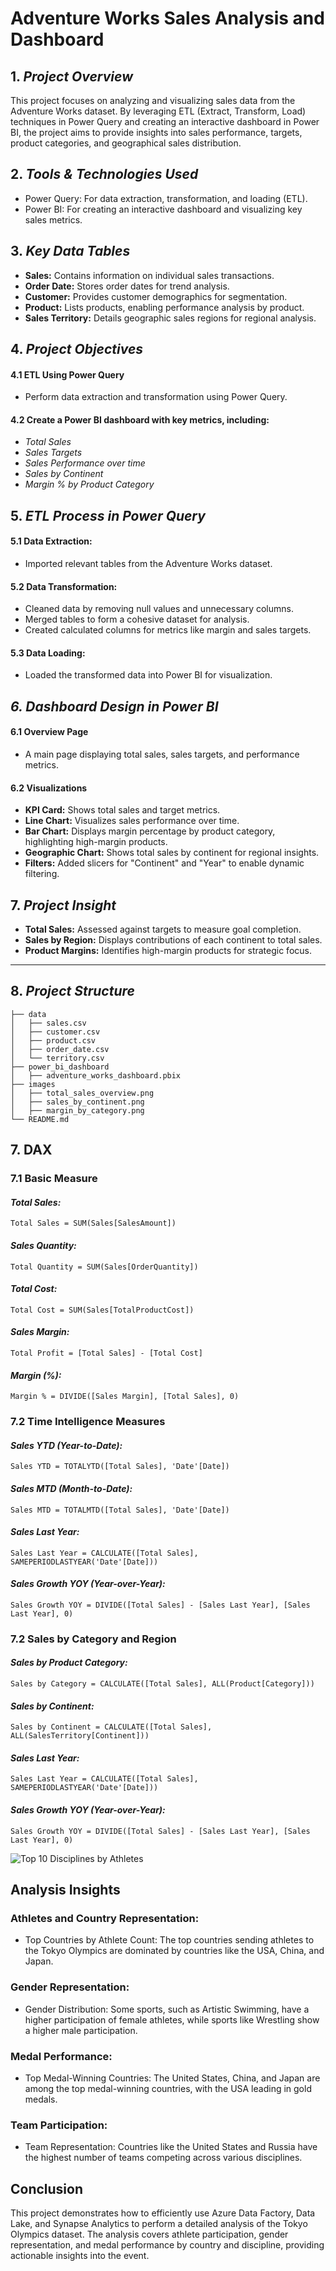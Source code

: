 
# Adventure Works Sales Analysis and Dashboard

## 1. *Project Overview*
This project focuses on analyzing and visualizing sales data from the Adventure Works dataset. By leveraging ETL (Extract, Transform, Load) techniques in Power Query and creating an interactive dashboard in Power BI, the project aims to provide insights into sales performance, targets, product categories, and geographical sales distribution.
## 2. *Tools & Technologies Used*
- Power Query: For data extraction, transformation, and loading (ETL).
- Power BI: For creating an interactive dashboard and visualizing key sales metrics.

## 3. *Key Data Tables*
- **Sales:** Contains information on individual sales transactions.
- **Order Date:** Stores order dates for trend analysis.
- **Customer:** Provides customer demographics for segmentation.
- **Product:** Lists products, enabling performance analysis by product.
- **Sales Territory:** Details geographic sales regions for regional analysis.

## 4. *Project Objectives*
#### 4.1 ETL Using Power Query
- Perform data extraction and transformation using Power Query.
####  4.2 Create a Power BI dashboard with key metrics, including:
- *Total Sales*
- *Sales Targets*
- *Sales Performance over time*
- *Sales by Continent*
- *Margin % by Product Category*

## 5. *ETL Process in Power Query*
#### 5.1 Data Extraction: 
- Imported relevant tables from the Adventure Works dataset.
#### 5.2 Data Transformation:
- Cleaned data by removing null values and unnecessary columns.
- Merged tables to form a cohesive dataset for analysis.
- Created calculated columns for metrics like margin and sales targets.
#### 5.3 Data Loading: 
- Loaded the transformed data into Power BI for visualization.
## *6. Dashboard Design in Power BI*
#### 6.1 Overview Page
- A main page displaying total sales, sales targets, and performance metrics.
#### 6.2 Visualizations
- **KPI Card:** Shows total sales and target metrics.
- **Line Chart:** Visualizes sales performance over time.
- **Bar Chart:** Displays margin percentage by product category, highlighting high-margin products.
- **Geographic Chart:** Shows total sales by continent for regional insights.
- **Filters:** Added slicers for "Continent" and "Year" to enable dynamic filtering.

## 7. *Project Insight*
- **Total Sales:** Assessed against targets to measure goal completion.
- **Sales by Region:** Displays contributions of each continent to total sales.
- **Product Margins:** Identifies high-margin products for strategic focus.
---

## 8. *Project Structure*

```plaintext
├── data
│   ├── sales.csv
│   ├── customer.csv
│   ├── product.csv
│   ├── order_date.csv
│   └── territory.csv
├── power_bi_dashboard
│   ├── adventure_works_dashboard.pbix
├── images
│   ├── total_sales_overview.png
│   ├── sales_by_continent.png
│   ├── margin_by_category.png
└── README.md

```
## 7. DAX 
### 7.1 Basic Measure
#### *Total Sales:*
```plaintext
Total Sales = SUM(Sales[SalesAmount])
```
#### *Sales Quantity:*
```plaintext
Total Quantity = SUM(Sales[OrderQuantity])
```
#### *Total Cost:*
```plaintext
Total Cost = SUM(Sales[TotalProductCost])
```
#### *Sales Margin:*
```plaintext
Total Profit = [Total Sales] - [Total Cost]
```
#### *Margin (%):*
```plaintext
Margin % = DIVIDE([Sales Margin], [Total Sales], 0)
```
### 7.2 Time Intelligence Measures
#### *Sales YTD (Year-to-Date):*
```plaintext
Sales YTD = TOTALYTD([Total Sales], 'Date'[Date])
```
#### *Sales MTD (Month-to-Date):*
```plaintext
Sales MTD = TOTALMTD([Total Sales], 'Date'[Date])
```
#### *Sales Last Year:*
```plaintext
Sales Last Year = CALCULATE([Total Sales], SAMEPERIODLASTYEAR('Date'[Date]))
```
#### *Sales Growth YOY (Year-over-Year):*
```plaintext
Sales Growth YOY = DIVIDE([Total Sales] - [Sales Last Year], [Sales Last Year], 0)
```
### 7.2 Sales by Category and Region
#### *Sales by Product Category:*
```plaintext
Sales by Category = CALCULATE([Total Sales], ALL(Product[Category]))
```
#### *Sales by Continent:*
```plaintext
Sales by Continent = CALCULATE([Total Sales], ALL(SalesTerritory[Continent]))
```
#### *Sales Last Year:*
```plaintext
Sales Last Year = CALCULATE([Total Sales], SAMEPERIODLASTYEAR('Date'[Date]))
```
#### *Sales Growth YOY (Year-over-Year):*
```plaintext
Sales Growth YOY = DIVIDE([Total Sales] - [Sales Last Year], [Sales Last Year], 0)
```

![Top 10 Disciplines by Athletes](https://github.com/Nazmul92/power-BI/raw/main/visualization-graphs/Correlation_athletes_total_madels.png)
## Analysis Insights
### Athletes and Country Representation:
- Top Countries by Athlete Count: The top countries sending athletes to the Tokyo Olympics are dominated by countries like the USA, China, and Japan.
### Gender Representation:
- Gender Distribution: Some sports, such as Artistic Swimming, have a higher participation of female athletes, while sports like Wrestling show a higher male participation.
### Medal Performance:
- Top Medal-Winning Countries: The United States, China, and Japan are among the top medal-winning countries, with the USA leading in gold medals.
### Team Participation:
- Team Representation: Countries like the United States and Russia have the highest number of teams competing across various disciplines.

## Conclusion
This project demonstrates how to efficiently use Azure Data Factory, Data Lake, and Synapse Analytics to perform a detailed analysis of the Tokyo Olympics dataset. The analysis covers athlete participation, gender representation, and medal performance by country and discipline, providing actionable insights into the event.
